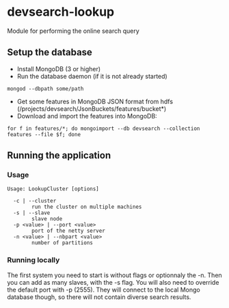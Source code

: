 # devsearch-lookup
Module for performing the online search query

## Setup the database
* Install MongoDB (3 or higher)
* Run the database daemon (if it is not already started)

`mongod --dbpath some/path`
* Get some features in MongoDB JSON format from hdfs (/projects/devsearch/JsonBuckets/features/bucket*)
* Download and import the features into MongoDB:

`for f in features/*; do mongoimport --db devsearch --collection features --file $f; done`

## Running the application

### Usage
```shell
Usage: LookupCluster [options]

  -c | --cluster
        run the cluster on multiple machines
  -s | --slave
        slave node
  -p <value> | --port <value>
        port of the netty server
  -n <value> | --nbpart <value>
        number of partitions
```

### Running locally

The first system you need to start is without flags or optionnaly the -n.
Then you can add as many slaves, with the -s flag. You will also need to override
the default port with -p (2555). They will connect to the local Mongo database though,
so there will not contain diverse search results.
